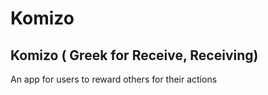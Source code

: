 # Komizo

## Komizo ( Greek for Receive, Receiving)

An app for users to reward others for their actions
